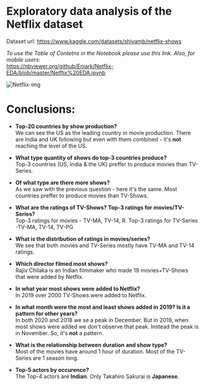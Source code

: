 # Exploratory data analysis of the Netflix dataset

Dataset url:
https://www.kaggle.com/datasets/shivamb/netflix-shows

*To use the Table of Contetns in the Notebook please use this link. Also, for mobile users*: <br>
https://nbviewer.org/github/Eniark/Netflix-EDA/blob/master/Netflix%20EDA.ipynb


![Netflix-img](https://user-images.githubusercontent.com/62321153/160923781-826dd99a-1a02-4758-b874-d5114b9cdc4e.png)


# Conclusions:
- **Top-20 countries by show production?** <br>
We can see the US as the leading country in movie production. There are India and UK following but even with them combined - it's **not** reaching the level of the US.


- **What type quantity of shows do top-3 countries produce?** <br>
Top-3 countries (US, India & the UK) preffer to produce movies than TV-Series. 


- **Of what type are there more shows?** <br>
As we saw with the previous question - here it's the same. Most countries preffer to produce movies than TV-Shows.


- **What are the ratings of TV-Shows? Top-3 ratings for movies/TV-Series?** <br>
Top-3 ratings for movies - TV-MA, TV-14, R. Top-3 ratings for TV-Series -TV-MA, TV-14, TV-PG  


- **What is the distribution of ratings in movies/series?** <br>
We see that both movies and TV-Series mostly have TV-MA and TV-14 ratings.


- **Which director filmed most shows?** <br>
Rajiv Chilaka is an Indian filmmaker who made 19 movies+TV-Shows that were added by Netflix.


- **In what year most shows were added to Netflix?** <br>
In 2019 over 2000 TV-Shows were added to Netflix.


- **In what month were the most and least shows added in 2019? Is it a pattern for other years?** <br>
In both 2020 and 2018 we se a peak in December. But in 2019, when most shows were added we don't observe that peak. Instead the peak is in November. So, it's **not** a pattern.


- **What is the relationship between duration and show type?** <br>
Most of the movies have around 1 hour of duration. Most of the TV-Series are 1 season long.


- **Top-5 actors by occurence?** <br>
The Top-4 actors are **Indian**. Only Takahiro Sakurai is **Japanese**.
